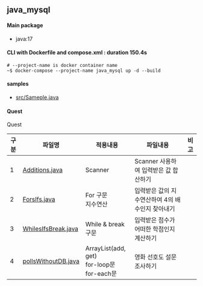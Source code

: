 ## java_mysql
#### Main package
- java:17

#### CLI with Dockerfile and compose.xml : duration 150.4s
```
# --project-name is docker container name
~$ docker-compose --project-name java_mysql up -d --build
```
#### samples
- [src/Sameple.java](./src/Sample.java)

#### Quest
<detail>
<summary>Quest</summary>

|구분|파일명|적용내용|파일내용|비고|
|--|--|--|--|--|
|1|[Additions.java](./src/Additions.java)|Scanner|Scanner 사용하여 입력받은 값 합산하기||
|2|[ForsIfs.java](./src/ForsIfs.java)|For 구문 <br> 지수연산|입력받은 값의 지수연산하여 4의 배수인지 찾아내기||
|3|[WhilesIfsBreak.java](./src/WhilesIfsBreak.java)|While & break 구문|입력받은 점수가 어떠한 학점인지 계산하기||
|4|[pollsWithoutDB.java](./src/pollsWithoutDB.java)|ArrayList(add, get) <br> for-loop문 <br> for-each문|영화 선호도 설문조사하기||

</detail>